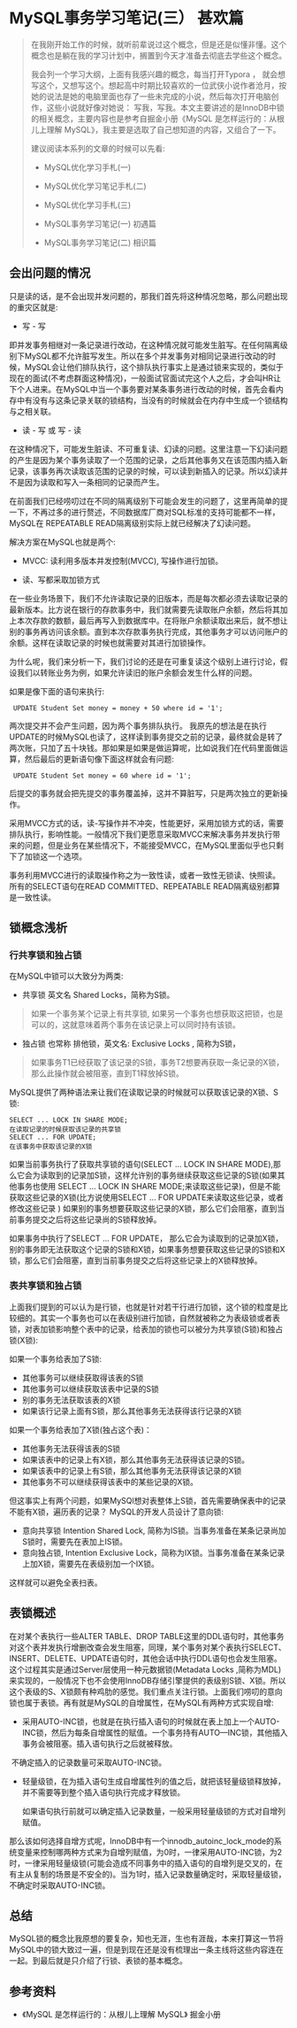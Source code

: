 # MySQL事务学习笔记(三） 甚欢篇

> 在我刚开始工作的时候，就听前辈说过这个概念，但是还是似懂非懂。这个概念也是躺在我的学习计划中，搁置到今天才准备去彻底去学些这个概念。
>
> 我会列一个学习大纲，上面有我感兴趣的概念，每当打开Typora ， 就会想写这个，又想写这个。想起高中时期比较喜欢的一位武侠小说作者沧月，按她的说法是她的电脑里面也存了一些未完成的小说，然后每次打开电脑创作，这些小说就好像对她说： 写我，写我。本文主要讲述的是InnoDB中锁的相关概念，主要内容也是参考自掘金小册《MySQL 是怎样运行的：从根儿上理解 MySQL》，我主要是选取了自己想知道的内容，又组合了一下。
>
> 建议阅读本系列的文章的时候可以先看:
>
> - MySQL优化学习手札(一)
> - MySQL优化学习笔记手札(二)
> - MySQL优化学习手札(三)
>
> - MySQL事务学习笔记(一) 初遇篇
> - MySQL事务学习笔记(二) 相识篇

##  会出问题的情况

只是读的话，是不会出现并发问题的，那我们首先将这种情况忽略，那么问题出现的重灾区就是:

- 写 - 写

即并发事务相继对一条记录进行改动，在这种情况就可能发生脏写。在任何隔离级别下MySQL都不允许脏写发生。所以在多个并发事务对相同记录进行改动的时候，MySQL会让他们排队执行，这个排队执行事实上是通过锁来实现的，类似于现在的面试(不考虑群面这种情况)，一般面试官面试完这个人之后，才会叫HR让下个人进来。在MySQL中当一个事务要对某条事务进行改动的时候，首先会看内存中有没有与这条记录关联的锁结构，当没有的时候就会在内存中生成一个锁结构与之相关联。

- 读 - 写 或 写 - 读

在这种情况下，可能发生脏读、不可重复读、幻读的问题。这里注意一下幻读问题的产生是因为某个事务读取了一个范围的记录，之后其他事务又在该范围内插入新记录，该事务再次读取该范围的记录的时候，可以读到新插入的记录。所以幻读并不是因为读取和写入一条相同的记录而产生。

在前面我们已经唠叨过在不同的隔离级别下可能会发生的问题了，这里再简单的提一下，不再过多的进行赘述，不同数据库厂商对SQL标准的支持可能都不一样，MySQL在 REPEATABLE READ隔离级别实际上就已经解决了幻读问题。

解决方案在MySQL也就是两个:

- MVCC: 读利用多版本并发控制(MVCC), 写操作进行加锁。

- 读、写都采取加锁方式

​	在一些业务场景下，我们不允许读取记录的旧版本，而是每次都必须去读取记录的最新版本。比方说在银行的存款事务中，我们就需要先读取账户余额，然后将其加上本次存款的数额，最后再写入到数据库中。在将账户余额读取出来后，就不想让别的事务再访问该余额。直到本次存款事务执行完成，其他事务才可以访问账户的余额。这样在读取记录的时候也就需要对其进行加锁操作。

为什么呢，我们来分析一下，我们讨论的还是在可重复读这个级别上进行讨论，假设我们以转账业务为例，如果允许读旧的账户余额会发生什么样的问题。

如果是像下面的语句来执行:

```mysql
 UPDATE Student Set money = money + 50 where id = '1';
```

两次提交并不会产生问题，因为两个事务排队执行。 我原先的想法是在执行UPDATE的时候MySQL也读了，这样读到事务提交之前的记录，最终就会是转了两次账，只加了五十块钱。那如果是如果是做运算呢，比如说我们在代码里面做运算，然后最后的更新语句像下面这样就会有问题:

```mysql
 UPDATE Student Set money = 60 where id = '1';
```

后提交的事务就会把先提交的事务覆盖掉，这并不算脏写，只是两次独立的更新操作。

采用MVCC方式的话，读-写操作并不冲突，性能更好，采用加锁方式的话，需要排队执行，影响性能。一般情况下我们更愿意采取MVCC来解决事务并发执行带来的问题，但是业务在某些情况下，不能接受MVCC，在MySQL里面似乎也只剩下了加锁这一个选项。

事务利用MVCC进行的读取操作称之为一致性读，或者一致性无锁读、快照读。所有的SELECT语句在READ COMMITTED、REPEATABLE READ隔离级别都算是一致性读。

## 锁概念浅析

### 行共享锁和独占锁

在MySQL中锁可以大致分为两类:

- 共享锁  英文名 Shared Locks，简称为S锁。

> 如果一个事务某个记录上有共享锁, 如果另一个事务也想获取这把锁，也是可以的，这就意味着两个事务在该记录上可以同时持有该锁。

- 独占锁 也常称 排他锁，英文名: Exclusive Locks , 简称为S锁，

> 如果事务T1已经获取了该记录的S锁，事务T2想要再获取一条记录的X锁，那么此操作就会被阻塞，直到T1释放掉S锁。

MySQL提供了两种语法来让我们在读取记录的时候就可以获取该记录的X锁、S锁:

```mysql
SELECT ... LOCK IN SHARE MODE; 
在读取记录的时候获取该记录的共享锁
SELECT ... FOR UPDATE;
在该事务中获取该记录的X锁
```

如果当前事务执行了获取共享锁的语句(SELECT ... LOCK IN SHARE MODE),那么它会为读取到的记录加S锁，这样允许别的事务继续获取这些记录的S锁(如果其他事务也使用 SELECT ... LOCK IN SHARE MODE;来读取这些记录)，但是不能获取这些记录的X锁(比方说使用SELECT ... FOR UPDATE来读取这些记录，或者修改这些记录 ) 如果别的事务想要获取这些记录的X锁，那么它们会阻塞，直到当前事务提交之后将这些记录尚的S锁释放掉。

如果事务中执行了SELECT ... FOR UPDATE， 那么它会为读取到的记录加X锁，别的事务即无法获取这个记录的S锁和X锁，如果事务想要获取这些记录的S锁和X锁，那么它们会阻塞，直到当前事务提交之后将这些记录上的X锁释放掉。

### 表共享锁和独占锁

上面我们提到的可以认为是行锁，也就是针对若干行进行加锁，这个锁的粒度是比较细的。其实一个事务也可以在表级别进行加锁，自然就被称之为表级锁或者表锁，对表加锁影响整个表中的记录，给表加的锁也可以被分为共享锁(S锁)和独占锁(X锁):

如果一个事务给表加了S锁:

- 其他事务可以继续获取得该表的S锁
- 其他事务可以继续获取该表中记录的S锁
- 别的事务无法获取该表的X锁
- 如果该行记录上面有S锁，那么其他事务无法获得该行记录的X锁

如果一个事务给表加了X锁(独占这个表)：

- 其他事务无法获得该表的S锁
- 如果该表中的记录上有X锁，那么其他事务无法获得该记录的S锁。
- 如果该表中的记录上有S锁，那么其他事务无法获得该记录的X锁
- 其他事务不可以继续获得该表中的某些记录的X锁。

但这事实上有两个问题，如果MySQl想对表整体上S锁，首先需要确保表中的记录不能有X锁，遍历表的记录？ MySQL的开发人员设计了意向锁:

- 意向共享锁  Intention Shared Lock, 简称为IS锁。当事务准备在某条记录尚加S锁时，需要先在表加上IS锁。
- 意向独占锁,  Intention Exclusive Lock，简称为IX锁。当事务准备在某条记录上加X锁，需要先在表级别加一个IX锁。

这样就可以避免全表扫表。

## 表锁概述

在对某个表执行一些ALTER TABLE、DROP TABLE这里的DDL语句时，其他事务对这个表并发执行增删改查会发生阻塞，同理，某个事务对某个表执行SELECT、INSERT、DELETE、UPDATE语句时，其他会话中执行DDL语句也会发生阻塞。这个过程其实是通过Server层使用一种元数据锁(Metadata Locks ,简称为MDL)来实现的，一般情况下也不会使用InnoDB存储引擎提供的表级别S锁、X锁。所以这个表级的S、X锁颇有种鸡肋的感觉。我们重点关注行锁。上面我们唠叨的意向锁也属于表锁。再有就是MySQL的自增属性，在MySQL有两种方式实现自增:

- 采用AUTO-INC锁，也就是在执行插入语句的时候就在表上加上一个AUTO-INC锁，然后为每条自增属性的赋值。一个事务持有AUTO—INC锁，其他插入事务会被阻塞。插入语句执行之后就被释放。

​	不确定插入的记录数量可采取AUTO-INC锁。

- 轻量级锁，在为插入语句生成自增属性列的值之后，就把该轻量级锁释放掉，并不需要等到整个插入语句执行完成才释放锁。

   如果语句执行前就可以确定插入记录数量，一般采用轻量级锁的方式对自增列赋值。

那么该如何选择自增方式呢，InnoDB中有一个innodb_autoinc_lock_mode的系统变量来控制哪两种方式来为自增列赋值，为0时，一律采用AUTO-INC锁，为2时，一律采用轻量级锁(可能会造成不同事务中的插入语句的自增列是交叉的，在有主从复制的场景是不安全的)。当为1时，插入记录数量确定时，采取轻量级锁，不确定时采取AUTO-INC锁。

## 总结

MySQL锁的概念比我原想的要复杂，知也无涯，生也有涯哉，本来打算这一节将MySQL中的锁大致过一遍，但是到现在还是没有梳理出一条主线将这些内容连在一起。到最后就是只介绍了行锁、表锁的基本概念。

## 参考资料

- 《MySQL 是怎样运行的：从根儿上理解 MySQL》 掘金小册















